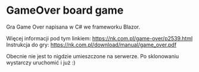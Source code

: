 # GameOver board game

Gra Game Over napisana w C# we frameworku Blazor.

Więcej informacji pod tym linkiem: <https://nk.com.pl/game-over/p2539.html>  
Instrukcja do gry: <https://nk.com.pl/download/manual/game_over.pdf>

Obecnie nie jest to nigdzie umieszczone na serwerze. Po sklonowaniu wystarczy uruchomić i już :)
